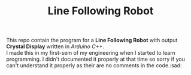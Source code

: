 # <div align="center">Line Following Robot</div><br/>
This repo contain the program for a <b>Line Following Robot</b> with output <b>Crystal Display</b> written in *Arduino C++*.<br/>
I made this in my first-sem of my engineering when I started to learn programming. I didn't documented it properly at that time so sorry if you can't understand it properly as their are no comments in the code.:sad:
